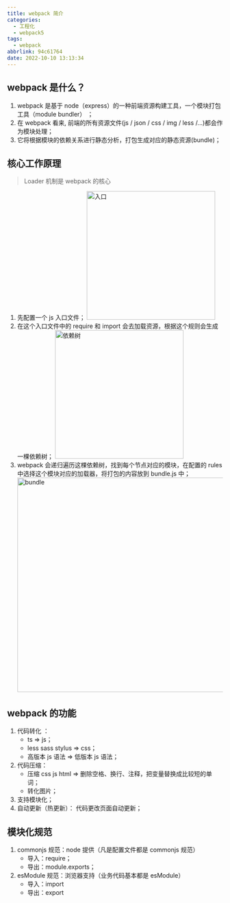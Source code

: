 ```yaml
---
title: webpack 简介
categories:
  - 工程化
  - webpack5
tags:
  - webpack
abbrlink: 94c61764
date: 2022-10-10 13:13:34
---
```


## webpack 是什么？
1. webpack 是基于 node（express）的一种前端资源构建工具，一个模块打包工具（module bundler） ；
2. 在 webpack 看来, 前端的所有资源文件(js / json / css / img / less /...)都会作为模块处理；
3. 它将根据模块的依赖关系进行静态分析，打包生成对应的静态资源(bundle)；


## 核心工作原理
> Loader 机制是 webpack 的核心
1. 先配置一个 js 入口文件；
    <img src="入口.jpg" width="300px" height="auto" class="custom-img" title="入口"/>
2. 在这个入口文件中的 require 和 import 会去加载资源，根据这个规则会生成一棵依赖树；
    <img src="依赖树.jpg" width="300px" height="auto" class="custom-img" title="依赖树"/>
3. webpack 会递归遍历这棵依赖树，找到每个节点对应的模块，在配置的 rules 中选择这个模块对应的加载器，将打包的内容放到 bundle.js 中；
    <img src="bundle.jpg" width="500px" height="auto" class="custom-img" title="bundle"/>

## webpack 的功能
1. 代码转化 ：
    - ts => js；
    - less  sass stylus => css；
    - 高版本 js 语法 => 低版本 js 语法；
2. 代码压缩：
    - 压缩 css js html => 删除空格、换行、注释，把变量替换成比较短的单词；
    - 转化图片；
3. 支持模块化；
4. 自动更新（热更新）： 代码更改页面自动更新；

## 模块化规范
1. commonjs 规范：node 提供（凡是配置文件都是 commonjs 规范）
    - 导入：require；
    - 导出：module.exports；
2. esModule 规范：浏览器支持（业务代码基本都是 esModule）
    - 导入：import
    - 导出：export